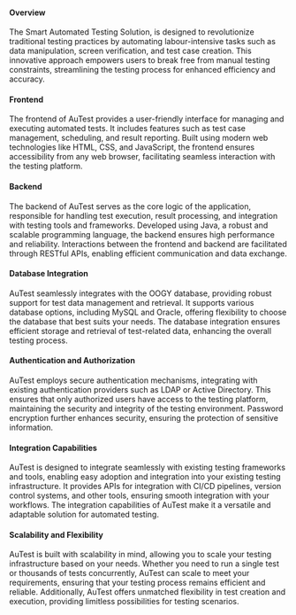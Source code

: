 #### Overview
The Smart Automated Testing Solution, is designed to revolutionize traditional testing practices by automating labour-intensive tasks such as data manipulation, screen verification, and test case creation. This innovative approach empowers users to break free from manual testing constraints, streamlining the testing process for enhanced efficiency and accuracy.

#### Frontend
The frontend of AuTest provides a user-friendly interface for managing and executing automated tests. It includes features such as test case management, scheduling, and result reporting. Built using modern web technologies like HTML, CSS, and JavaScript, the frontend ensures accessibility from any web browser, facilitating seamless interaction with the testing platform.

#### Backend
The backend of AuTest serves as the core logic of the application, responsible for handling test execution, result processing, and integration with testing tools and frameworks. Developed using Java, a robust and scalable programming language, the backend ensures high performance and reliability. Interactions between the frontend and backend are facilitated through RESTful APIs, enabling efficient communication and data exchange.

#### Database Integration
AuTest seamlessly integrates with the OOGY database, providing robust support for test data management and retrieval. It supports various database options, including MySQL and Oracle, offering flexibility to choose the database that best suits your needs. The database integration ensures efficient storage and retrieval of test-related data, enhancing the overall testing process.

#### Authentication and Authorization
AuTest employs secure authentication mechanisms, integrating with existing authentication providers such as LDAP or Active Directory. This ensures that only authorized users have access to the testing platform, maintaining the security and integrity of the testing environment. Password encryption further enhances security, ensuring the protection of sensitive information.

#### Integration Capabilities
AuTest is designed to integrate seamlessly with existing testing frameworks and tools, enabling easy adoption and integration into your existing testing infrastructure. It provides APIs for integration with CI/CD pipelines, version control systems, and other tools, ensuring smooth integration with your workflows. The integration capabilities of AuTest make it a versatile and adaptable solution for automated testing.

#### Scalability and Flexibility
AuTest is built with scalability in mind, allowing you to scale your testing infrastructure based on your needs. Whether you need to run a single test or thousands of tests concurrently, AuTest can scale to meet your requirements, ensuring that your testing process remains efficient and reliable. Additionally, AuTest offers unmatched flexibility in test creation and execution, providing limitless possibilities for testing scenarios.
